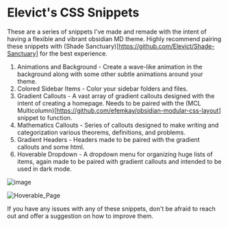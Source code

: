 # Elevict's CSS Snippets

These are a series of snippets I've made and remade with the intent of having a flexible and vibrant obsidian MD theme. Highly recommend pairing these snippets with (Shade Sanctuary)[https://github.com/Elevict/Shade-Sanctuary] for the best experience.

1. Animations and Background - Create a wave-like animation in the background along with some other subtle animations around your theme.
2. Colored Sidebar Items - Color your sidebar folders and files.
3. Gradient Callouts - A vast array of gradient callouts designed with the intent of creating a homepage. Needs to be paired with the (MCL Multicolumn)[https://github.com/efemkay/obsidian-modular-css-layout] snippet to function.
4. Mathematics Callouts - Series of callouts designed to make writing and categorization various theorems, definitions, and problems.
5. Gradient Headers - Headers made to be paired with the gradient callouts and some html.
6. Hoverable Dropdown - A dropdown menu for organizing huge lists of items, again made to be paired with gradient callouts and intended to be used in dark mode.

![image](https://github.com/user-attachments/assets/bc0c5324-4c33-4efb-909d-5c75545d6c36)

![Hoverable_Page](https://github.com/user-attachments/assets/7ac52e07-e9cc-4475-89b5-0e1ec17a25e5)

If you have any issues with any of these snippets, don't be afraid to reach out and offer a suggestion on how to improve them.
